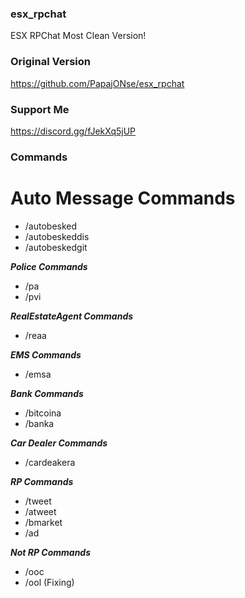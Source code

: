 ### esx_rpchat
ESX RPChat Most Clean Version!

### Original Version
https://github.com/PapajONse/esx_rpchat

### Support Me
https://discord.gg/fJekXq5jUP

### Commands
# Auto Message Commands
- /autobesked
- /autobeskeddis
- /autobeskedgit

***Police Commands***
- /pa
- /pvi

***RealEstateAgent Commands***
- /reaa

***EMS Commands***
- /emsa

***Bank Commands***
- /bitcoina
- /banka

***Car Dealer Commands***
- /cardeakera

***RP Commands***
- /tweet
- /atweet
- /bmarket
- /ad

***Not RP Commands***
- /ooc
- /ool (Fixing)
